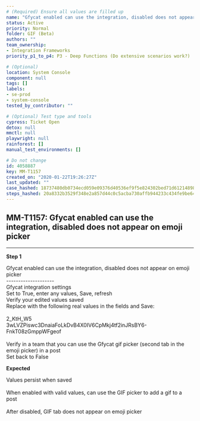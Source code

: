 ```yaml
---
# (Required) Ensure all values are filled up
name: "Gfycat enabled can use the integration, disabled does not appear on emoji picker"
status: Active
priority: Normal
folder: GIF (Beta)
authors: ""
team_ownership:
- Integration Frameworks
priority_p1_to_p4: P3 - Deep Functions (Do extensive scenarios work?)

# (Optional)
location: System Console
component: null
tags: []
labels:
- se-prod
- system-console
tested_by_contributor: ""

# (Optional) Test type and tools
cypress: Ticket Open
detox: null
mmctl: null
playwright: null
rainforest: []
manual_test_environments: []

# Do not change
id: 4058887
key: MM-T1157
created_on: "2020-01-22T19:26:27Z"
last_updated: ""
case_hashed: 18737480db0734ecd059e09376d40536ef9f5e824302bed71d612148984af7c27ff55498915fef0fcf6578b8ac0a6182
steps_hashed: 20a8332b3529f348e2a857d44c0c5acba730affb944233c434fe9be6478a0e41352c98c17c0abb68bda160aee223d2ac
---
```


<!-- (Auto-generated) Based on frontmatter's "key" and "name" -->

## MM-T1157: Gfycat enabled can use the integration, disabled does not appear on emoji picker

---

**Step 1**

Gfycat enabled can use the integration, disabled does not appear on emoji picker\
\--------------------\
Gfycat integration settings\
Set to True, enter any values, Save, refresh\
Verify your edited values saved\
Replace with the following real values in the fields and Save:\
\
2\_KtH\_W5\
3wLVZPiswc3DnaiaFoLkDvB4X0IV6CpMkj4tf2inJRsBY6-FnkT08zGmppWFgeof\
\
Verify in a team that you can use the Gfycat gif picker (second tab in the emoji picker) in a post\
Set back to False

**Expected**

Values persist when saved\
\
When enabled with valid values, can use the GIF picker to add a gif to a post\
\
After disabled, GIF tab does not appear on emoji picker

